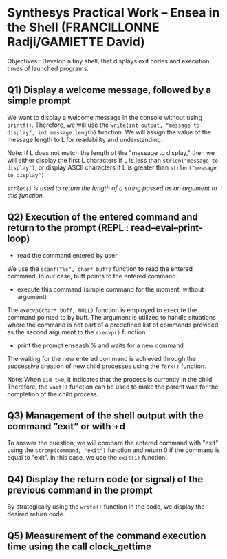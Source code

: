 # Synthesys Practical Work – Ensea in the Shell (FRANCILLONNE Radji/GAMIETTE David)
Objectives : Develop a tiny shell, that displays exit codes and execution times of launched
programs.

## Q1) Display a welcome message, followed by a simple prompt
We want to display a welcome message in the console without using `printf()`. Therefore, we will use the `write(int output, "message to display", int message length)` function. We will assign the value of the message length to L for readability and understanding.

Note: If L does not match the length of the "message to display," then we will either display the first L characters if L is less than `strlen("message to display")`, or display ASCII characters if L is greater than `strlen("message to display")`.

_`strlen()` is used to return the length of a string passed as an argument to this function._

## Q2) Execution of the entered command and return to the prompt (REPL : read–eval–print-loop)
- read the command entered by user

We use the `scanf("%s", char* buff)` function to read the entered command. In our case, buff points to the entered command.

- execute this command (simple command for the moment, without argument)

The `execvp(char* buff, NULL)` function is employed to execute the command pointed to by buff. The argument is utilized to handle situations where the command is not part of a predefined list of commands provided as the second argument to the `execvp()` function.

- print the prompt enseash % and waits for a new command

The waiting for the new entered command is achieved through the successive creation of new child processes using the `fork()` function.

Note: When `pid_t=0`, it indicates that the process is currently in the child. Therefore, the `wait()` function can be used to make the parent wait for the completion of the child process.

## Q3) Management of the shell output with the command ”exit” or with <ctrl>+d
To answer the question, we will compare the entered command with "exit" using the `strcmp(command, "exit")` function and return 0 if the command is equal to "exit". In this case, we use the `exit(1)` function.

## Q4) Display the return code (or signal) of the previous command in the prompt
By strategically using the `write()` function in the code, we display the desired return code.

## Q5) Measurement of the command execution time using the call clock_gettime

